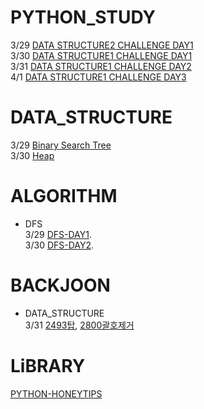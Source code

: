 
# PYTHON_STUDY
3/29 [DATA STRUCTURE2 CHALLENGE DAY1](https://velog.io/@refindmysapporo/DATA-STRUCTRUE-DAY1)  
3/30 [DATA STRUCTURE1 CHALLENGE DAY1](https://velog.io/@refindmysapporo/DATA-STRUCTURE1-DAY1)   
3/31 [DATA STRUCTURE1 CHALLENGE DAY2](https://velog.io/@refindmysapporo/DATA-STRUCTURE1-DAY2)    
4/1 [DATA STRUCTURE1 CHALLENGE DAY3](https://velog.io/@refindmysapporo/DATA-STRUCTURE1-DAY3)



# DATA_STRUCTURE
3/29 [Binary Search Tree](https://velog.io/@refindmysapporo/Binary-Search-Tree)   
3/30 [Heap](https://velog.io/@refindmysapporo/Heap-Sort)
# ALGORITHM
* DFS   
  3/29 [DFS-DAY1](https://velog.io/@refindmysapporo/DFS-1DAY).  
  3/30 [DFS-DAY2](https://velog.io/@refindmysapporo/DFS-DAY2).  

# BACKJOON
* DATA_STRUCTURE    
  3/31 [2493탑](https://velog.io/@refindmysapporo/%EB%B0%B1%EC%A4%802493%ED%83%91), 
  [2800괄호제거](https://velog.io/@refindmysapporo/%EB%B0%B1%EC%A4%802800%EA%B4%84%ED%98%B8%EC%A0%9C%EA%B1%B0)

# LiBRARY
[PYTHON-HONEYTIPS](https://velog.io/@refindmysapporo/%ED%8C%8C%EC%9D%B4%EC%8D%AC-%EB%9D%BC%EC%9D%B4%EB%B8%8C%EB%9F%AC%EB%A6%AC)
